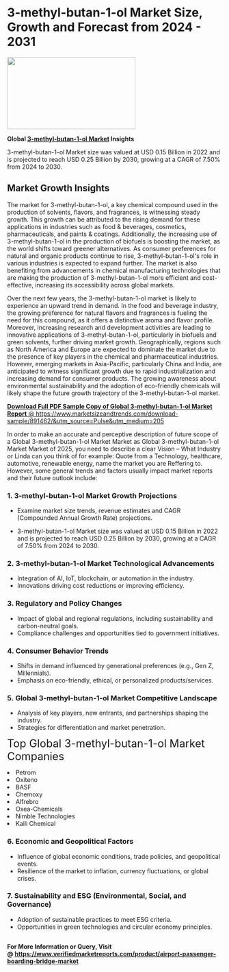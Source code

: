 <H1>3-methyl-butan-1-ol Market Size, Growth and Forecast from 2024 - 2031</H1><img class="aligncenter size-medium wp-image-584254" src="https://thirdeyenews.in/wp-content/uploads/2024/09/Global-Market-Research-300x168.jpeg" alt="" width="300" height="168" /><p><strong>Global&nbsp;<a href="https://www.marketsizeandtrends.com/download-sample/891462/&amp;utm_source=Pulse&amp;utm_medium=205">3-methyl-butan-1-ol Market</a> Insights</strong></p><p>3-methyl-butan-1-ol Market size was valued at USD 0.15 Billion in 2022 and is projected to reach USD 0.25 Billion by 2030, growing at a CAGR of 7.50% from 2024 to 2030.</p><p><h2>Market Growth Insights</h2> <p>The market for 3-methyl-butan-1-ol, a key chemical compound used in the production of solvents, flavors, and fragrances, is witnessing steady growth. This growth can be attributed to the rising demand for these applications in industries such as food & beverages, cosmetics, pharmaceuticals, and paints & coatings. Additionally, the increasing use of 3-methyl-butan-1-ol in the production of biofuels is boosting the market, as the world shifts toward greener alternatives. As consumer preferences for natural and organic products continue to rise, 3-methyl-butan-1-ol's role in various industries is expected to expand further. The market is also benefiting from advancements in chemical manufacturing technologies that are making the production of 3-methyl-butan-1-ol more efficient and cost-effective, increasing its accessibility across global markets.</p> <p><a href="#"></a></p> <p>Over the next few years, the 3-methyl-butan-1-ol market is likely to experience an upward trend in demand. In the food and beverage industry, the growing preference for natural flavors and fragrances is fueling the need for this compound, as it offers a distinctive aroma and flavor profile. Moreover, increasing research and development activities are leading to innovative applications of 3-methyl-butan-1-ol, particularly in biofuels and green solvents, further driving market growth. Geographically, regions such as North America and Europe are expected to dominate the market due to the presence of key players in the chemical and pharmaceutical industries. However, emerging markets in Asia-Pacific, particularly China and India, are anticipated to witness significant growth due to rapid industrialization and increasing demand for consumer products. The growing awareness about environmental sustainability and the adoption of eco-friendly chemicals will likely shape the future growth trajectory of the 3-methyl-butan-1-ol market.</p> <p><a href="#"></p><p><span class=""><strong>Download Full PDF Sample Copy of Global 3-methyl-butan-1-ol Market Report</strong> @ <a href="https://www.marketsizeandtrends.com/download-sample/891462/&amp;utm_source=Pulse&amp;utm_medium=205" target="_blank">https://www.marketsizeandtrends.com/download-sample/891462/&amp;utm_source=Pulse&amp;utm_medium=205</a></span></p><p>In order to make an accurate and perceptive description of future scope of a Global&nbsp;3-methyl-butan-1-ol Market Market as Global&nbsp;3-methyl-butan-1-ol Market Market of 2025, you need to describe a clear Vision &ndash; What Industry or Linda can you think of for example: Quote from a Technology, healthcare, automotive, renewable energy, name the market you are Reffering to. However, some general trends and factors usually impact market reports and their future outlook include:</p><h3>1.&nbsp;<strong>3-methyl-butan-1-ol Market Growth Projections</strong></h3><ul><li>Examine market size trends, revenue estimates and CAGR (Compounded Annual Growth Rate) projections.</li><li><p>3-methyl-butan-1-ol Market size was valued at USD 0.15 Billion in 2022 and is projected to reach USD 0.25 Billion by 2030, growing at a CAGR of 7.50% from 2024 to 2030.</p></li></ul><h3>2.&nbsp;<strong>3-methyl-butan-1-ol Market Technological Advancements</strong></h3><ul><li>Integration of AI, IoT, blockchain, or automation in the industry.</li><li>Innovations driving cost reductions or improving efficiency.</li></ul><h3>3.&nbsp;<strong>Regulatory and Policy Changes</strong></h3><ul><li>Impact of global and regional regulations, including sustainability and carbon-neutral goals.</li><li>Compliance challenges and opportunities tied to government initiatives.</li></ul><h3>4.&nbsp;<strong>Consumer Behavior Trends</strong></h3><ul><li>Shifts in demand influenced by generational preferences (e.g., Gen Z, Millennials).</li><li>Emphasis on eco-friendly, ethical, or personalized products/services.</li></ul><h3>5.&nbsp;<strong>Global 3-methyl-butan-1-ol Market Competitive Landscape</strong></h3><ul><li>Analysis of key players, new entrants, and partnerships shaping the industry.</li><li>Strategies for differentiation and market penetration.</li></ul><p data-pm-slice="1 1 []"><span style="color: inherit; font-family: inherit; font-size: 25px;">Top Global 3-methyl-butan-1-ol Market Companies</span></p><div class="" data-test-id=""><p><li>Petrom</li><li> Oxiteno</li><li> BASF</li><li> Chemoxy</li><li> Alfrebro</li><li> Oxea-Chemicals</li><li> Nimble Technologies</li><li> Kaili Chemical</li></p></div><h3>6.&nbsp;<strong>Economic and Geopolitical Factors</strong></h3><ul><li>Influence of global economic conditions, trade policies, and geopolitical events.</li><li>Resilience of the market to inflation, currency fluctuations, or global crises.</li></ul><h3>7.&nbsp;<strong>Sustainability and ESG (Environmental, Social, and Governance)</strong></h3><ul><li>Adoption of sustainable practices to meet ESG criteria.</li><li>Opportunities in green technologies and circular economy principles.</li></ul><h2><strong style="font-size: 14px;">For More Information or Query, Visit @&nbsp;</strong><a style="background-color: #ffffff; font-size: 14px;" href="https://www.marketsizeandtrends.com/report/3-methyl-butan-1-ol-market/" target="_blank">https://www.verifiedmarketreports.com/product/airport-passenger-boarding-bridge-market</a></h2>
